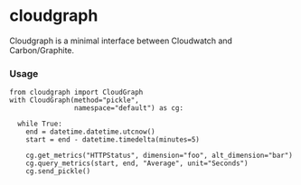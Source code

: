 cloudgraph
==========

Cloudgraph is a minimal interface between Cloudwatch and Carbon/Graphite.

### Usage

    from cloudgraph import CloudGraph
    with CloudGraph(method="pickle",
                    namespace="default") as cg:
                    
      while True:
        end = datetime.datetime.utcnow()
        start = end - datetime.timedelta(minutes=5)
        
        cg.get_metrics("HTTPStatus", dimension="foo", alt_dimension="bar") 
        cg.query_metrics(start, end, "Average", unit="Seconds")
        cg.send_pickle()
        


